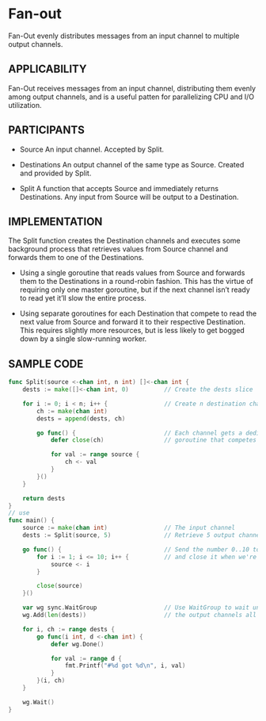 # Fan-out
Fan-Out evenly distributes messages from an input channel to multiple output channels.

## APPLICABILITY
Fan-Out receives messages from an input channel, distributing them evenly among output channels, and is a useful patten for parallelizing CPU and I/O utilization.


## PARTICIPANTS
+ Source
An input channel. Accepted by Split.

+ Destinations
An output channel of the same type as Source. Created and provided by Split.

+ Split
A function that accepts Source and immediately returns Destinations. Any input from Source will be output to a Destination.

## IMPLEMENTATION
The Split function creates the Destination channels and executes some background process that retrieves values from Source channel and forwards them to one of the Destinations.
+ Using a single goroutine that reads values from Source and forwards them to the Destinations in a round-robin fashion. This has the virtue of requiring only one master goroutine, but if the next channel isn’t ready to read yet it’ll slow the entire process.

+ Using separate goroutines for each Destination that compete to read the next value from Source and forward it to their respective Destination. This requires slightly more resources, but is less likely to get bogged down by a single slow-running worker.


## SAMPLE CODE
```go
func Split(source <-chan int, n int) []<-chan int {
    dests := make([]<-chan int, 0)          // Create the dests slice

    for i := 0; i < n; i++ {                // Create n destination channels
        ch := make(chan int)
        dests = append(dests, ch)

        go func() {                         // Each channel gets a dedicated
            defer close(ch)                 // goroutine that competes for reads

            for val := range source {
                ch <- val
            }
        }()
    }

    return dests
}
// use
func main() {
    source := make(chan int)                // The input channel
    dests := Split(source, 5)               // Retrieve 5 output channels

    go func() {                             // Send the number 0..10 to source
        for i := 1; i <= 10; i++ {          // and close it when we're done
            source <- i
        }

        close(source)
    }()

    var wg sync.WaitGroup                   // Use WaitGroup to wait until
    wg.Add(len(dests))                      // the output channels all close

    for i, ch := range dests {
        go func(i int, d <-chan int) {
            defer wg.Done()

            for val := range d {
                fmt.Printf("#%d got %d\n", i, val)
            }
        }(i, ch)
    }

    wg.Wait()
}
```